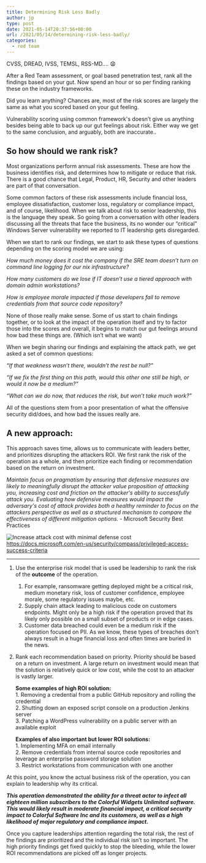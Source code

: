 ```yaml
---
title: Determining Risk Less Badly
author: jp
type: post
date: 2021-05-14T20:37:56+00:00
url: /2021/05/14/determining-risk-less-badly/
categories:
  - red team
---
```


CVSS, DREAD, IVSS, TEMSL, RSS-MD....  :anguished:

After a Red Team assessment, or goal based penetration test, rank all the findings based on your gut. Now spend an hour or so per finding ranking these on the industry frameworks. 

Did you learn anything? Chances are, most of the risk scores are largely the same as what you scored based on your gut feeling. 

Vulnerability scoring using common framework's doesn’t give us anything besides being able to back up our gut feelings about risk. Either way we get to the same conclusion, and arguably, both are inaccurate.. 

## So how should we rank risk?

Most organizations perform annual risk assessments. These are how the business identifies risk, and determines how to mitigate or reduce that risk. There is a good chance that Legal, Product, HR, Security and other leaders are part of that conversation.

Some common factors of these risk assessments include financial loss, employee dissatisfaction, customer loss, regulatory or compliance impact, and of course, likelihood. When we talk about risk to senior leadership, this is the language they speak. So going from a conversation with other leaders discussing all the threats that face the business, its no wonder our “critical” Windows  Server vulnerability we reported to IT leadership gets disregarded. 

When we start to rank our findings, we start to ask these types of questions depending on the scoring model we are using:

*How much money does it cost the company if the SRE team doesn’t turn on command line logging for our nix infrastructure?*

*How many customers do we lose if IT doesn’t use a tiered approach with domain admin workstations?*

*How is employee morale impacted if those developers fail to remove credentials from that source code repository?*

None of those really make sense. Some of us start to chain findings together, or to look at the impact of the operation itself and try to factor those into the scores and overall, it begins to match our gut feelings around how bad these things are. (Which isn’t what we want)

When we begin sharing our findings and explaining the attack path,  we get asked a set of common questions:

*“If that weakness wasn’t there, wouldn’t the rest be null?”*

*“If we fix the first thing on this path, would this other one still be high, or would it now be a medium?”*

*“What can we do now, that reduces the risk, but won’t take much work?”*

All of the questions stem from a poor presentation of what the offensive security did/does, and how bad the issues really are. 

## A new approach:

This approach saves time, allows us to communicate with leaders better, and prioritizes disrupting the attackers ROI. We first rank the risk of the operation as a whole, and then prioritize each finding or recommendation based on the return on investment.

*Maintain focus on pragmatism by ensuring that defensive measures are likely to meaningfully disrupt the attacker value proposition of attacking you, increasing cost and friction on the attacker's ability to successfully attack you. Evaluating how defensive measures would impact the adversary's cost of attack provides both a healthy reminder to focus on the attackers perspective as well as a structured mechanism to compare the effectiveness of different mitigation options.* - Microsoft Security Best Practices

![Increase attack cost with minimal defense cost](https://docs.microsoft.com/en-us/security/compass/media/privileged-access-strategy/balance-defender--and-attacker-cost.png)
https://docs.microsoft.com/en-us/security/compass/privileged-access-success-criteria

****

1. Use the enterprise risk model that is used be leadership to rank the risk of the **outcome** of the operation.
    1. For example, ransomware getting deployed might be a critical risk, medium monetary risk, loss of customer confidence, employee morale, some regulatory issues maybe, etc.
    2. Supply chain attack leading to malicious code on customers endpoints. Might only be a high risk if the operation proved that its likely only possible on a small subset of products or in edge cases. 
    3. Customer data breached could even be a medium risk if the operation focused on PII. As we know, these types of breaches don’t always result in a huge financial loss and often times are buried in the news. 
2. Rank each recommendation based on priority. Priority should be based on a return on investment. A large return on investment would mean that the solution is relatively quick or low cost, while the cost to an attacker is vastly larger. 


    **Some examples of high ROI solution:**\
        1. Removing a credential from a public GitHub repository and rolling the credential\
        2. Shutting down an exposed script console on a production Jenkins server\
        3. Patching a WordPress vulnerability on a public server with an available exploit
    
    **Examples of also important but lower ROI solutions:**\
        1. Implementing MFA on email internally\
        2. Remove credentials from internal source code repositories and leverage an enterprise password storage solution\
        3. Restrict workstations from communication with one another

At this point, you know the actual business risk of the operation, you can explain to leadership why its critical. 

***This operation demonstrated the ability for a threat actor to infect all eighteen million subscribers to the Colorful Widgets Unlimited software. This would likely result in moderate financial impact, a critical security impact to Colorful Software Inc and its customers, as well as a high likelihood of major regulatory and compliance impact.***

Once you capture leaderships attention regarding the total risk, the rest of the findings are prioritized and the individual risk isn’t so important. The high priority findings get fixed quickly to stop the bleeding, while the lower ROI recommendations are picked off as longer projects.

